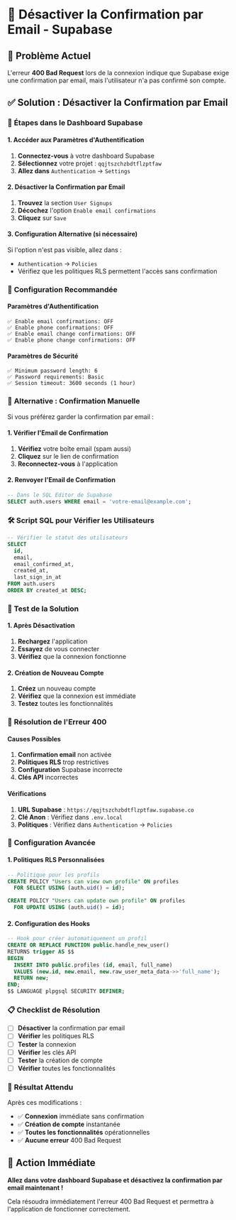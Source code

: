 # 📧 Désactiver la Confirmation par Email - Supabase

## 🚨 Problème Actuel

L'erreur **400 Bad Request** lors de la connexion indique que Supabase exige une confirmation par email, mais l'utilisateur n'a pas confirmé son compte.

## ✅ Solution : Désactiver la Confirmation par Email

### 🔧 **Étapes dans le Dashboard Supabase**

#### **1. Accéder aux Paramètres d'Authentification**
1. **Connectez-vous** à votre dashboard Supabase
2. **Sélectionnez** votre projet : `qqjtszchzbdtflzptfaw`
3. **Allez dans** `Authentication` → `Settings`

#### **2. Désactiver la Confirmation par Email**
1. **Trouvez** la section `User Signups`
2. **Décochez** l'option `Enable email confirmations`
3. **Cliquez** sur `Save`

#### **3. Configuration Alternative (si nécessaire)**
Si l'option n'est pas visible, allez dans :
- `Authentication` → `Policies`
- Vérifiez que les politiques RLS permettent l'accès sans confirmation

### 🎯 **Configuration Recommandée**

#### **Paramètres d'Authentification**
```
✅ Enable email confirmations: OFF
✅ Enable phone confirmations: OFF
✅ Enable email change confirmations: OFF
✅ Enable phone change confirmations: OFF
```

#### **Paramètres de Sécurité**
```
✅ Minimum password length: 6
✅ Password requirements: Basic
✅ Session timeout: 3600 seconds (1 hour)
```

### 🔄 **Alternative : Confirmation Manuelle**

Si vous préférez garder la confirmation par email :

#### **1. Vérifier l'Email de Confirmation**
1. **Vérifiez** votre boîte email (spam aussi)
2. **Cliquez** sur le lien de confirmation
3. **Reconnectez-vous** à l'application

#### **2. Renvoyer l'Email de Confirmation**
```sql
-- Dans le SQL Editor de Supabase
SELECT auth.users WHERE email = 'votre-email@example.com';
```

### 🛠️ **Script SQL pour Vérifier les Utilisateurs**

```sql
-- Vérifier le statut des utilisateurs
SELECT 
  id,
  email,
  email_confirmed_at,
  created_at,
  last_sign_in_at
FROM auth.users
ORDER BY created_at DESC;
```

### 📱 **Test de la Solution**

#### **1. Après Désactivation**
1. **Rechargez** l'application
2. **Essayez** de vous connecter
3. **Vérifiez** que la connexion fonctionne

#### **2. Création de Nouveau Compte**
1. **Créez** un nouveau compte
2. **Vérifiez** que la connexion est immédiate
3. **Testez** toutes les fonctionnalités

### 🚨 **Résolution de l'Erreur 400**

#### **Causes Possibles**
1. **Confirmation email** non activée
2. **Politiques RLS** trop restrictives
3. **Configuration** Supabase incorrecte
4. **Clés API** incorrectes

#### **Vérifications**
1. **URL Supabase** : `https://qqjtszchzbdtflzptfaw.supabase.co`
2. **Clé Anon** : Vérifiez dans `.env.local`
3. **Politiques** : Vérifiez dans `Authentication` → `Policies`

### 🔧 **Configuration Avancée**

#### **1. Politiques RLS Personnalisées**
```sql
-- Politique pour les profils
CREATE POLICY "Users can view own profile" ON profiles
  FOR SELECT USING (auth.uid() = id);

CREATE POLICY "Users can update own profile" ON profiles
  FOR UPDATE USING (auth.uid() = id);
```

#### **2. Configuration des Hooks**
```sql
-- Hook pour créer automatiquement un profil
CREATE OR REPLACE FUNCTION public.handle_new_user()
RETURNS trigger AS $$
BEGIN
  INSERT INTO public.profiles (id, email, full_name)
  VALUES (new.id, new.email, new.raw_user_meta_data->>'full_name');
  RETURN new;
END;
$$ LANGUAGE plpgsql SECURITY DEFINER;
```

### 📋 **Checklist de Résolution**

- [ ] **Désactiver** la confirmation par email
- [ ] **Vérifier** les politiques RLS
- [ ] **Tester** la connexion
- [ ] **Vérifier** les clés API
- [ ] **Tester** la création de compte
- [ ] **Vérifier** toutes les fonctionnalités

### 🎯 **Résultat Attendu**

Après ces modifications :
- ✅ **Connexion** immédiate sans confirmation
- ✅ **Création de compte** instantanée
- ✅ **Toutes les fonctionnalités** opérationnelles
- ✅ **Aucune erreur** 400 Bad Request

## 🚀 **Action Immédiate**

**Allez dans votre dashboard Supabase et désactivez la confirmation par email maintenant !**

Cela résoudra immédiatement l'erreur 400 Bad Request et permettra à l'application de fonctionner correctement.
